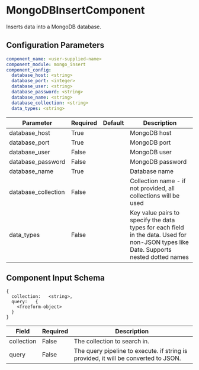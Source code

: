 # MongoDBInsertComponent

Inserts data into a MongoDB database.

## Configuration Parameters

```yaml
component_name: <user-supplied-name>
component_module: mongo_insert
component_config:
  database_host: <string>
  database_port: <integer>
  database_user: <string>
  database_password: <string>
  database_name: <string>
  database_collection: <string>
  data_types: <string>
```

| Parameter | Required | Default | Description |
| --- | --- | --- | --- |
| database_host | True |  | MongoDB host |
| database_port | True |  | MongoDB port |
| database_user | False |  | MongoDB user |
| database_password | False |  | MongoDB password |
| database_name | True |  | Database name |
| database_collection | False |  | Collection name - if not provided, all collections will be used |
| data_types | False |  | Key value pairs to specify the data types for each field in the data. Used for non-JSON types like Date. Supports nested dotted names |


## Component Input Schema

```
{
  collection:   <string>,
  query:   {
    <freeform-object>
  }
}
```
| Field | Required | Description |
| --- | --- | --- |
| collection | False | The collection to search in. |
| query | False | The query pipeline to execute. if string is provided, it will be converted to JSON. |
